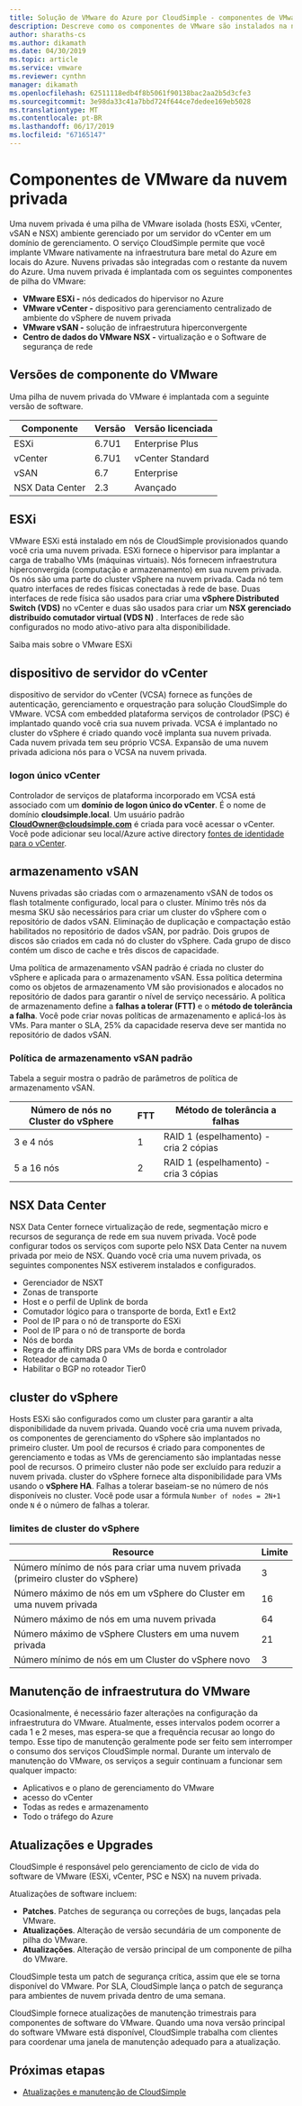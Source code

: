 ```yaml
---
title: Solução de VMware do Azure por CloudSimple - componentes de VMware da nuvem privada
description: Descreve como os componentes de VMware são instalados na nuvem privada
author: sharaths-cs
ms.author: dikamath
ms.date: 04/30/2019
ms.topic: article
ms.service: vmware
ms.reviewer: cynthn
manager: dikamath
ms.openlocfilehash: 62511118edb4f8b5061f90138bac2aa2b5d3cfe3
ms.sourcegitcommit: 3e98da33c41a7bbd724f644ce7dedee169eb5028
ms.translationtype: MT
ms.contentlocale: pt-BR
ms.lasthandoff: 06/17/2019
ms.locfileid: "67165147"
---
```

# <a name="private-cloud-vmware-components"></a>Componentes de VMware da nuvem privada

Uma nuvem privada é uma pilha de VMware isolada (hosts ESXi, vCenter, vSAN e NSX) ambiente gerenciado por um servidor do vCenter em um domínio de gerenciamento.  O serviço CloudSimple permite que você implante VMware nativamente na infraestrutura bare metal do Azure em locais do Azure.  Nuvens privadas são integradas com o restante da nuvem do Azure.  Uma nuvem privada é implantada com os seguintes componentes de pilha do VMware:

* **VMware ESXi -** nós dedicados do hipervisor no Azure
* **VMware vCenter -** dispositivo para gerenciamento centralizado de ambiente do vSphere de nuvem privada
* **VMware vSAN -** solução de infraestrutura hiperconvergente
* **Centro de dados do VMware NSX -** virtualização e o Software de segurança de rede  

## <a name="vmware-component-versions"></a>Versões de componente do VMware

Uma pilha de nuvem privada do VMware é implantada com a seguinte versão de software.

| Componente | Versão | Versão licenciada |
|-----------|---------|------------------|
| ESXi | 6.7U1 | Enterprise Plus |
| vCenter | 6.7U1 | vCenter Standard |
| vSAN | 6.7 | Enterprise |
| NSX Data Center | 2.3 | Avançado |

## <a name="esxi"></a>ESXi

VMware ESXi está instalado em nós de CloudSimple provisionados quando você cria uma nuvem privada.  ESXi fornece o hipervisor para implantar a carga de trabalho VMs (máquinas virtuais).  Nós fornecem infraestrutura hiperconvergida (computação e armazenamento) em sua nuvem privada.  Os nós são uma parte do cluster vSphere na nuvem privada.  Cada nó tem quatro interfaces de redes físicas conectadas à rede de base.  Duas interfaces de rede física são usados para criar uma **vSphere Distributed Switch (VDS)** no vCenter e duas são usados para criar um **NSX gerenciado distribuído comutador virtual (VDS N)** .  Interfaces de rede são configurados no modo ativo-ativo para alta disponibilidade.

Saiba mais sobre o VMware ESXi

## <a name="vcenter-server-appliance"></a>dispositivo de servidor do vCenter

dispositivo de servidor do vCenter (VCSA) fornece as funções de autenticação, gerenciamento e orquestração para solução CloudSimple do VMware. VCSA com embedded plataforma serviços de controlador (PSC) é implantado quando você cria sua nuvem privada.  VCSA é implantado no cluster do vSphere é criado quando você implanta sua nuvem privada.  Cada nuvem privada tem seu próprio VCSA.  Expansão de uma nuvem privada adiciona nós para o VCSA na nuvem privada.

### <a name="vcenter-single-sign-on"></a>logon único vCenter

Controlador de serviços de plataforma incorporado em VCSA está associado com um **domínio de logon único do vCenter**.  É o nome de domínio **cloudsimple.local**.  Um usuário padrão **CloudOwner@cloudsimple.com** é criada para você acessar o vCenter.  Você pode adicionar seu local/Azure active directory [fontes de identidade para o vCenter](https://docs.azure.cloudsimple.com/set-vcenter-identity/).

## <a name="vsan-storage"></a>armazenamento vSAN

Nuvens privadas são criadas com o armazenamento vSAN de todos os flash totalmente configurado, local para o cluster.  Mínimo três nós da mesma SKU são necessários para criar um cluster do vSphere com o repositório de dados vSAN.  Eliminação de duplicação e compactação estão habilitados no repositório de dados vSAN, por padrão.  Dois grupos de discos são criados em cada nó do cluster do vSphere. Cada grupo de disco contém um disco de cache e três discos de capacidade.

Uma política de armazenamento vSAN padrão é criada no cluster do vSphere e aplicada para o armazenamento vSAN.  Essa política determina como os objetos de armazenamento VM são provisionados e alocados no repositório de dados para garantir o nível de serviço necessário.  A política de armazenamento define a **falhas a tolerar (FTT)** e o **método de tolerância a falha**.  Você pode criar novas políticas de armazenamento e aplicá-los às VMs. Para manter o SLA, 25% da capacidade reserva deve ser mantida no repositório de dados vSAN.  

### <a name="default-vsan-storage-policy"></a>Política de armazenamento vSAN padrão

Tabela a seguir mostra o padrão de parâmetros de política de armazenamento vSAN.

| Número de nós no Cluster do vSphere | FTT | Método de tolerância a falhas |
|------------------------------------|-----|--------------------------|
| 3 e 4 nós | 1 | RAID 1 (espelhamento) - cria 2 cópias |
| 5 a 16 nós | 2 | RAID 1 (espelhamento) - cria 3 cópias |

## <a name="nsx-data-center"></a>NSX Data Center

NSX Data Center fornece virtualização de rede, segmentação micro e recursos de segurança de rede em sua nuvem privada.  Você pode configurar todos os serviços com suporte pelo NSX Data Center na nuvem privada por meio de NSX.  Quando você cria uma nuvem privada, os seguintes componentes NSX estiverem instalados e configurados.

* Gerenciador de NSXT
* Zonas de transporte
* Host e o perfil de Uplink de borda
* Comutador lógico para o transporte de borda, Ext1 e Ext2
* Pool de IP para o nó de transporte do ESXi
* Pool de IP para o nó de transporte de borda
* Nós de borda
* Regra de affinity DRS para VMs de borda e controlador
* Roteador de camada 0
* Habilitar o BGP no roteador Tier0

## <a name="vsphere-cluster"></a>cluster do vSphere

Hosts ESXi são configurados como um cluster para garantir a alta disponibilidade da nuvem privada.  Quando você cria uma nuvem privada, os componentes de gerenciamento do vSphere são implantados no primeiro cluster.  Um pool de recursos é criado para componentes de gerenciamento e todas as VMs de gerenciamento são implantadas nesse pool de recursos. O primeiro cluster não pode ser excluído para reduzir a nuvem privada.  cluster do vSphere fornece alta disponibilidade para VMs usando o **vSphere HA**.  Falhas a tolerar baseiam-se no número de nós disponíveis no cluster.  Você pode usar a fórmula ```Number of nodes = 2N+1``` onde ```N``` é o número de falhas a tolerar.

### <a name="vsphere-cluster-limits"></a>limites de cluster do vSphere

| Resource | Limite |
|----------|-------|
| Número mínimo de nós para criar uma nuvem privada (primeiro cluster do vSphere) | 3 |
| Número máximo de nós em um vSphere do Cluster em uma nuvem privada | 16 |
| Número máximo de nós em uma nuvem privada | 64 |
| Número máximo de vSphere Clusters em uma nuvem privada | 21 |
| Número mínimo de nós em um Cluster do vSphere novo | 3 |

## <a name="vmware-infrastructure-maintenance"></a>Manutenção de infraestrutura do VMware

Ocasionalmente, é necessário fazer alterações na configuração da infraestrutura do VMware. Atualmente, esses intervalos podem ocorrer a cada 1 e 2 meses, mas espera-se que a frequência recusar ao longo do tempo. Esse tipo de manutenção geralmente pode ser feito sem interromper o consumo dos serviços CloudSimple normal. Durante um intervalo de manutenção do VMware, os serviços a seguir continuam a funcionar sem qualquer impacto:

* Aplicativos e o plano de gerenciamento do VMware
* acesso do vCenter
* Todas as redes e armazenamento
* Todo o tráfego do Azure

## <a name="updates-and-upgrades"></a>Atualizações e Upgrades

CloudSimple é responsável pelo gerenciamento de ciclo de vida do software de VMware (ESXi, vCenter, PSC e NSX) na nuvem privada.

Atualizações de software incluem:

* **Patches**. Patches de segurança ou correções de bugs, lançadas pela VMware.
* **Atualizações**. Alteração de versão secundária de um componente de pilha do VMware.
* **Atualizações**. Alteração de versão principal de um componente de pilha do VMware.

CloudSimple testa um patch de segurança crítica, assim que ele se torna disponível do VMware. Por SLA, CloudSimple lança o patch de segurança para ambientes de nuvem privada dentro de uma semana.

CloudSimple fornece atualizações de manutenção trimestrais para componentes de software do VMware. Quando uma nova versão principal do software VMware está disponível, CloudSimple trabalha com clientes para coordenar uma janela de manutenção adequado para a atualização.  

## <a name="next-steps"></a>Próximas etapas

* [Atualizações e manutenção de CloudSimple](cloudsimple-maintenance-updates.md)